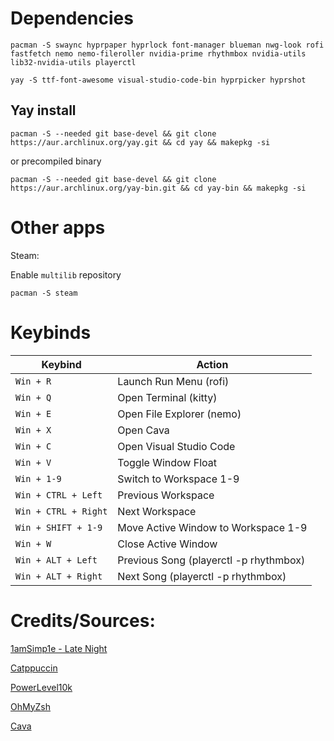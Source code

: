 # Dependencies

`pacman -S swaync hyprpaper hyprlock font-manager blueman nwg-look rofi fastfetch nemo nemo-fileroller nvidia-prime rhythmbox nvidia-utils lib32-nvidia-utils playerctl`

`yay -S ttf-font-awesome visual-studio-code-bin hyprpicker hyprshot`

## Yay install

`pacman -S --needed git base-devel && git clone https://aur.archlinux.org/yay.git && cd yay && makepkg -si`

or precompiled binary

`pacman -S --needed git base-devel && git clone https://aur.archlinux.org/yay-bin.git && cd yay-bin && makepkg -si`



# Other apps

Steam:

Enable `multilib` repository

`pacman -S steam`



# Keybinds

|        Keybind        |                  Action                  |
| --------------------- | ---------------------------------------- |
| `Win + R`             | Launch Run Menu (rofi)                   |
| `Win + Q`             | Open Terminal (kitty)                    |
| `Win + E`             | Open File Explorer (nemo)                |
| `Win + X`             | Open Cava                                |
| `Win + C`             | Open Visual Studio Code                  |
| `Win + V`             | Toggle Window Float                      |
| `Win + 1-9`           | Switch to Workspace 1-9                  |
| `Win + CTRL + Left`   | Previous Workspace                       |
| `Win + CTRL + Right`  | Next Workspace                           |
| `Win + SHIFT + 1-9`   | Move Active Window to Workspace 1-9      |
| `Win + W`             | Close Active Window                      |
| `Win + ALT + Left`    | Previous Song (playerctl -p rhythmbox)   |
| `Win + ALT + Right`   | Next Song (playerctl -p rhythmbox)       |





# Credits/Sources:

[1amSimp1e - Late Night](https://github.com/1amSimp1e/dots)

[Catppuccin](https://github.com/catppuccin)

[PowerLevel10k](https://github.com/romkatz/powerlevel10k)

[OhMyZsh](https://github.com/ohmyzsh/ohmyzsh)

[Cava](https://github.com/karlstav/cava)
